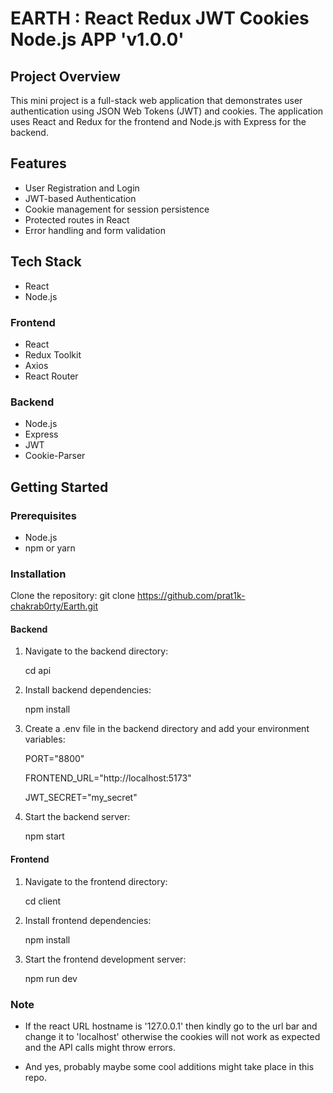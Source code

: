 # EARTH : React Redux JWT Cookies Node.js APP 'v1.0.0'

## Project Overview

This mini project is a full-stack web application that demonstrates user authentication using JSON Web Tokens (JWT) and cookies. The application uses React and Redux for the frontend and Node.js with Express for the backend.

## Features

- User Registration and Login
- JWT-based Authentication
- Cookie management for session persistence
- Protected routes in React
- Error handling and form validation

## Tech Stack

- React
- Node.js

### Frontend

- React
- Redux Toolkit
- Axios
- React Router

### Backend

- Node.js
- Express
- JWT
- Cookie-Parser


## Getting Started

### Prerequisites

- Node.js
- npm or yarn

### Installation

Clone the repository: git clone https://github.com/prat1k-chakrab0rty/Earth.git

#### Backend

1. Navigate to the backend directory:
   
   cd api

2. Install backend dependencies:
   
   npm install

3. Create a .env file in the backend directory and add your environment variables:
    
    PORT="8800"
    
    FRONTEND_URL="http://localhost:5173"
    
    JWT_SECRET="my_secret"

4. Start the backend server:
   
    npm start

#### Frontend

1. Navigate to the frontend directory:

    cd client

2. Install frontend dependencies:

    npm install

3. Start the frontend development server:

    npm run dev


### Note

- If the react URL hostname is '127.0.0.1' then kindly go to the url bar and change it to 'localhost' otherwise the cookies will not work as expected and the API calls might throw errors.


- And yes, probably maybe some cool additions might take place in this repo.



